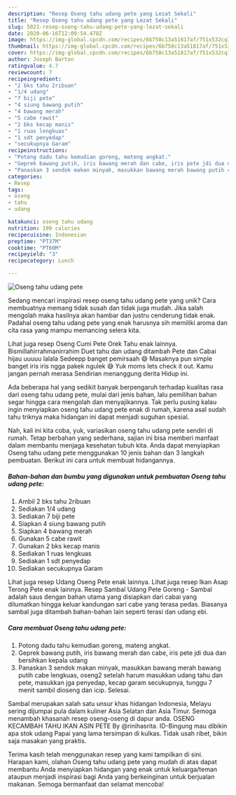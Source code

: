 ```yaml
---
description: "Resep Oseng tahu udang pete yang Lezat Sekali"
title: "Resep Oseng tahu udang pete yang Lezat Sekali"
slug: 5021-resep-oseng-tahu-udang-pete-yang-lezat-sekali
date: 2020-06-16T12:09:54.478Z
image: https://img-global.cpcdn.com/recipes/6b758c13a51817af/751x532cq70/oseng-tahu-udang-pete-foto-resep-utama.jpg
thumbnail: https://img-global.cpcdn.com/recipes/6b758c13a51817af/751x532cq70/oseng-tahu-udang-pete-foto-resep-utama.jpg
cover: https://img-global.cpcdn.com/recipes/6b758c13a51817af/751x532cq70/oseng-tahu-udang-pete-foto-resep-utama.jpg
author: Joseph Barton
ratingvalue: 4.7
reviewcount: 7
recipeingredient:
- "2 bks tahu 2ribuan"
- "1/4 udang"
- "7 biji pete"
- "4 siung bawang putih"
- "4 bawang merah"
- "5 cabe rawit"
- "2 bks kecap manis"
- "1 ruas lengkuas"
- "1 sdt penyedap"
- "secukupnya Garam"
recipeinstructions:
- "Potong dadu tahu kemudian goreng, mateng angkat."
- "Geprek bawang putih, iris bawang merah dan cabe, iris pete jdi dua dan bersihkan kepala udang"
- "Panaskan 3 sendok makan minyak, masukkan bawang merah bawang putih cabe lengkuas, oseng2 setelah harum masukkan udang tahu dan pete, masukkan jga penyedap, kecap garam secukupnya, tunggu 7 menit sambil dioseng dan icip. Selesai."
categories:
- Resep
tags:
- oseng
- tahu
- udang

katakunci: oseng tahu udang 
nutrition: 199 calories
recipecuisine: Indonesian
preptime: "PT37M"
cooktime: "PT60M"
recipeyield: "3"
recipecategory: Lunch

---
```



![Oseng tahu udang pete](https://img-global.cpcdn.com/recipes/6b758c13a51817af/751x532cq70/oseng-tahu-udang-pete-foto-resep-utama.jpg)

Sedang mencari inspirasi resep oseng tahu udang pete yang unik? Cara membuatnya memang tidak susah dan tidak juga mudah. Jika salah mengolah maka hasilnya akan hambar dan justru cenderung tidak enak. Padahal oseng tahu udang pete yang enak harusnya sih memiliki aroma dan cita rasa yang mampu memancing selera kita.

Lihat juga resep Oseng Cumi Pete Orek Tahu enak lainnya. Bismillahirrahmanirrahim Duet tahu dan udang ditambah Pete dan Cabai hijau uuuuu lalala Sedeepp banget pemirsaah 😄 Masaknya pun simple banget iris iris ngga pakek ngulek 😅 Yuk moms lets check it out. Kamu jangan pernah merasa Sendirian menanggung derita Hidup ini.

Ada beberapa hal yang sedikit banyak berpengaruh terhadap kualitas rasa dari oseng tahu udang pete, mulai dari jenis bahan, lalu pemilihan bahan segar hingga cara mengolah dan menyajikannya. Tak perlu pusing kalau ingin menyiapkan oseng tahu udang pete enak di rumah, karena asal sudah tahu triknya maka hidangan ini dapat menjadi suguhan spesial.


Nah, kali ini kita coba, yuk, variasikan oseng tahu udang pete sendiri di rumah. Tetap berbahan yang sederhana, sajian ini bisa memberi manfaat dalam membantu menjaga kesehatan tubuh kita. Anda dapat menyiapkan Oseng tahu udang pete menggunakan 10 jenis bahan dan 3 langkah pembuatan. Berikut ini cara untuk membuat hidangannya.

<!--inarticleads1-->

##### Bahan-bahan dan bumbu yang digunakan untuk pembuatan Oseng tahu udang pete:

1. Ambil 2 bks tahu 2ribuan
1. Sediakan 1/4 udang
1. Sediakan 7 biji pete
1. Siapkan 4 siung bawang putih
1. Siapkan 4 bawang merah
1. Gunakan 5 cabe rawit
1. Gunakan 2 bks kecap manis
1. Sediakan 1 ruas lengkuas
1. Sediakan 1 sdt penyedap
1. Sediakan secukupnya Garam


Lihat juga resep Udang Oseng Pete enak lainnya. Lihat juga resep Ikan Asap Terong Pete enak lainnya. Resep Sambal Udang Pete Goreng - Sambal adalah saus dengan bahan utama yang disiapkan dari cabai yang dilumatkan hingga keluar kandungan sari cabe yang terasa pedas. Biasanya sambal juga ditambah bahan-bahan lain seperti terasi dan udang ebi. 

<!--inarticleads2-->

##### Cara membuat Oseng tahu udang pete:

1. Potong dadu tahu kemudian goreng, mateng angkat.
1. Geprek bawang putih, iris bawang merah dan cabe, iris pete jdi dua dan bersihkan kepala udang
1. Panaskan 3 sendok makan minyak, masukkan bawang merah bawang putih cabe lengkuas, oseng2 setelah harum masukkan udang tahu dan pete, masukkan jga penyedap, kecap garam secukupnya, tunggu 7 menit sambil dioseng dan icip. Selesai.


Sambal merupakan salah satu unsur khas hidangan Indonesia, Melayu sering dijumpai pula dalam kuliner Asia Selatan dan Asia Timur. Semoga menambah khasanah resep oseng-oseng di dapur anda. OSENG KECAMBAH TAHU IKAN ASIN PETE By @rinihasrita. ID-Bingung mau dibikin apa stok udang Papai yang lama tersimpan di kulkas. Tidak usah ribet, bikin saja masakan yang praktis. 

Terima kasih telah menggunakan resep yang kami tampilkan di sini. Harapan kami, olahan Oseng tahu udang pete yang mudah di atas dapat membantu Anda menyiapkan hidangan yang enak untuk keluarga/teman ataupun menjadi inspirasi bagi Anda yang berkeinginan untuk berjualan makanan. Semoga bermanfaat dan selamat mencoba!
